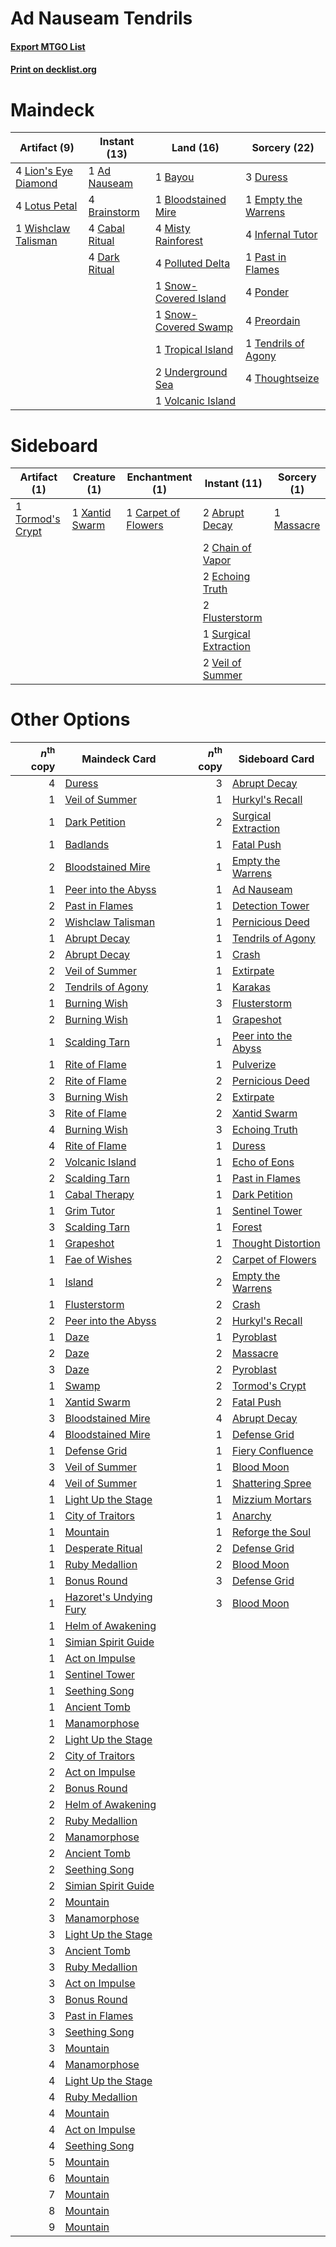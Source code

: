 # Ad Nauseam Tendrils

#### [Export MTGO List](../collection/Ad%20Nauseam%20Tendrils/Ad%20Nauseam%20Tendrils.txt)
#### [Print on decklist.org](http://decklist.org/?deckmain=1%09Ad%20Nauseam%0A1%09Bayou%0A1%09Bloodstained%20Mire%0A4%09Brainstorm%0A4%09Cabal%20Ritual%0A4%09Dark%20Ritual%0A3%09Duress%0A1%09Empty%20the%20Warrens%0A4%09Infernal%20Tutor%0A4%09Lion's%20Eye%20Diamond%0A4%09Lotus%20Petal%0A4%09Misty%20Rainforest%0A1%09Past%20in%20Flames%0A4%09Polluted%20Delta%0A4%09Ponder%0A4%09Preordain%0A1%09Snow-Covered%20Island%0A1%09Snow-Covered%20Swamp%0A1%09Tendrils%20of%20Agony%0A4%09Thoughtseize%0A1%09Tropical%20Island%0A2%09Underground%20Sea%0A1%09Volcanic%20Island%0A1%09Wishclaw%20Talisman&deckside=2%09Abrupt%20Decay%0A1%09Carpet%20of%20Flowers%0A2%09Chain%20of%20Vapor%0A2%09Echoing%20Truth%0A2%09Flusterstorm%0A1%09Massacre%0A1%09Surgical%20Extraction%0A1%09Tormod's%20Crypt%0A2%09Veil%20of%20Summer%0A1%09Xantid%20Swarm)
# Maindeck

|                                         Artifact (9)                                         |                                      Instant (13)                                      |                                           Land (16)                                            |                                         Sorcery (22)                                         |
|----------------------------------------------------------------------------------------------|----------------------------------------------------------------------------------------|------------------------------------------------------------------------------------------------|----------------------------------------------------------------------------------------------|
|4 [Lion's Eye Diamond](http://gatherer.wizards.com/Pages/Card/Details.aspx?multiverseid=3255) |1 [Ad Nauseam](http://gatherer.wizards.com/Pages/Card/Details.aspx?multiverseid=174915) |1 [Bayou](http://gatherer.wizards.com/Pages/Card/Details.aspx?multiverseid=879)                 |3 [Duress](http://gatherer.wizards.com/Pages/Card/Details.aspx?multiverseid=14557)            |
|4 [Lotus Petal](http://gatherer.wizards.com/Pages/Card/Details.aspx?multiverseid=420602)      |4 [Brainstorm](http://gatherer.wizards.com/Pages/Card/Details.aspx?multiverseid=3897)   |1 [Bloodstained Mire](http://gatherer.wizards.com/Pages/Card/Details.aspx?multiverseid=405094)  |1 [Empty the Warrens](http://gatherer.wizards.com/Pages/Card/Details.aspx?multiverseid=426587)|
|1 [Wishclaw Talisman](http://gatherer.wizards.com/Pages/Card/Details.aspx?multiverseid=473072)|4 [Cabal Ritual](http://gatherer.wizards.com/Pages/Card/Details.aspx?multiverseid=30564)|4 [Misty Rainforest](http://gatherer.wizards.com/Pages/Card/Details.aspx?multiverseid=405102)   |4 [Infernal Tutor](http://gatherer.wizards.com/Pages/Card/Details.aspx?multiverseid=107308)   |
|                                                                                              |4 [Dark Ritual](http://gatherer.wizards.com/Pages/Card/Details.aspx?multiverseid=651)   |4 [Polluted Delta](http://gatherer.wizards.com/Pages/Card/Details.aspx?multiverseid=405104)     |1 [Past in Flames](http://gatherer.wizards.com/Pages/Card/Details.aspx?multiverseid=420748)   |
|                                                                                              |                                                                                        |1 [Snow-Covered Island](http://gatherer.wizards.com/Pages/Card/Details.aspx?multiverseid=121130)|4 [Ponder](http://gatherer.wizards.com/Pages/Card/Details.aspx?multiverseid=451051)           |
|                                                                                              |                                                                                        |1 [Snow-Covered Swamp](http://gatherer.wizards.com/Pages/Card/Details.aspx?multiverseid=121256) |4 [Preordain](http://gatherer.wizards.com/Pages/Card/Details.aspx?multiverseid=405347)        |
|                                                                                              |                                                                                        |1 [Tropical Island](http://gatherer.wizards.com/Pages/Card/Details.aspx?multiverseid=884)       |1 [Tendrils of Agony](http://gatherer.wizards.com/Pages/Card/Details.aspx?multiverseid=45842) |
|                                                                                              |                                                                                        |2 [Underground Sea](http://gatherer.wizards.com/Pages/Card/Details.aspx?multiverseid=886)       |4 [Thoughtseize](http://gatherer.wizards.com/Pages/Card/Details.aspx?multiverseid=438676)     |
|                                                                                              |                                                                                        |1 [Volcanic Island](http://gatherer.wizards.com/Pages/Card/Details.aspx?multiverseid=887)       |                                                                                              |


# Sideboard

|                                       Artifact (1)                                        |                                      Creature (1)                                       |                                      Enchantment (1)                                       |                                          Instant (11)                                          |                                    Sorcery (1)                                     |
|-------------------------------------------------------------------------------------------|-----------------------------------------------------------------------------------------|--------------------------------------------------------------------------------------------|------------------------------------------------------------------------------------------------|------------------------------------------------------------------------------------|
|1 [Tormod's Crypt](http://gatherer.wizards.com/Pages/Card/Details.aspx?multiverseid=389723)|1 [Xantid Swarm](http://gatherer.wizards.com/Pages/Card/Details.aspx?multiverseid=413735)|1 [Carpet of Flowers](http://gatherer.wizards.com/Pages/Card/Details.aspx?multiverseid=5858)|2 [Abrupt Decay](http://gatherer.wizards.com/Pages/Card/Details.aspx?multiverseid=456061)       |1 [Massacre](http://gatherer.wizards.com/Pages/Card/Details.aspx?multiverseid=21324)|
|                                                                                           |                                                                                         |                                                                                            |2 [Chain of Vapor](http://gatherer.wizards.com/Pages/Card/Details.aspx?multiverseid=420701)     |                                                                                    |
|                                                                                           |                                                                                         |                                                                                            |2 [Echoing Truth](http://gatherer.wizards.com/Pages/Card/Details.aspx?multiverseid=405212)      |                                                                                    |
|                                                                                           |                                                                                         |                                                                                            |2 [Flusterstorm](http://gatherer.wizards.com/Pages/Card/Details.aspx?multiverseid=228255)       |                                                                                    |
|                                                                                           |                                                                                         |                                                                                            |1 [Surgical Extraction](http://gatherer.wizards.com/Pages/Card/Details.aspx?multiverseid=397706)|                                                                                    |
|                                                                                           |                                                                                         |                                                                                            |2 [Veil of Summer](http://gatherer.wizards.com/Pages/Card/Details.aspx?multiverseid=466952)     |                                                                                    |


# Other Options

|*n*<sup>th</sup> copy|                                          Maindeck Card                                          |*n*<sup>th</sup> copy|                                        Sideboard Card                                        |
|--------------------:|-------------------------------------------------------------------------------------------------|--------------------:|----------------------------------------------------------------------------------------------|
|                    4|[Duress](http://gatherer.wizards.com/Pages/Card/Details.aspx?multiverseid=14557)                 |                    3|[Abrupt Decay](http://gatherer.wizards.com/Pages/Card/Details.aspx?multiverseid=456061)       |
|                    1|[Veil of Summer](http://gatherer.wizards.com/Pages/Card/Details.aspx?multiverseid=466952)        |                    1|[Hurkyl's Recall](http://gatherer.wizards.com/Pages/Card/Details.aspx?multiverseid=135260)    |
|                    1|[Dark Petition](http://gatherer.wizards.com/Pages/Card/Details.aspx?multiverseid=398525)         |                    2|[Surgical Extraction](http://gatherer.wizards.com/Pages/Card/Details.aspx?multiverseid=397706)|
|                    1|[Badlands](http://gatherer.wizards.com/Pages/Card/Details.aspx?multiverseid=878)                 |                    1|[Fatal Push](http://gatherer.wizards.com/Pages/Card/Details.aspx?multiverseid=423724)         |
|                    2|[Bloodstained Mire](http://gatherer.wizards.com/Pages/Card/Details.aspx?multiverseid=405094)     |                    1|[Empty the Warrens](http://gatherer.wizards.com/Pages/Card/Details.aspx?multiverseid=426587)  |
|                    1|[Peer into the Abyss](http://gatherer.wizards.com/Pages/Card/Details.aspx?multiverseid=485440)   |                    1|[Ad Nauseam](http://gatherer.wizards.com/Pages/Card/Details.aspx?multiverseid=174915)         |
|                    2|[Past in Flames](http://gatherer.wizards.com/Pages/Card/Details.aspx?multiverseid=420748)        |                    1|[Detection Tower](http://gatherer.wizards.com/Pages/Card/Details.aspx?multiverseid=447386)    |
|                    2|[Wishclaw Talisman](http://gatherer.wizards.com/Pages/Card/Details.aspx?multiverseid=473072)     |                    1|[Pernicious Deed](http://gatherer.wizards.com/Pages/Card/Details.aspx?multiverseid=442201)    |
|                    1|[Abrupt Decay](http://gatherer.wizards.com/Pages/Card/Details.aspx?multiverseid=456061)          |                    1|[Tendrils of Agony](http://gatherer.wizards.com/Pages/Card/Details.aspx?multiverseid=45842)   |
|                    2|[Abrupt Decay](http://gatherer.wizards.com/Pages/Card/Details.aspx?multiverseid=456061)          |                    1|[Crash](http://gatherer.wizards.com/Pages/Card/Details.aspx?multiverseid=19616)               |
|                    2|[Veil of Summer](http://gatherer.wizards.com/Pages/Card/Details.aspx?multiverseid=466952)        |                    1|[Extirpate](http://gatherer.wizards.com/Pages/Card/Details.aspx?multiverseid=370384)          |
|                    2|[Tendrils of Agony](http://gatherer.wizards.com/Pages/Card/Details.aspx?multiverseid=45842)      |                    1|[Karakas](http://gatherer.wizards.com/Pages/Card/Details.aspx?multiverseid=413782)            |
|                    1|[Burning Wish](http://gatherer.wizards.com/Pages/Card/Details.aspx?multiverseid=416909)          |                    3|[Flusterstorm](http://gatherer.wizards.com/Pages/Card/Details.aspx?multiverseid=228255)       |
|                    2|[Burning Wish](http://gatherer.wizards.com/Pages/Card/Details.aspx?multiverseid=416909)          |                    1|[Grapeshot](http://gatherer.wizards.com/Pages/Card/Details.aspx?multiverseid=426588)          |
|                    1|[Scalding Tarn](http://gatherer.wizards.com/Pages/Card/Details.aspx?multiverseid=405107)         |                    1|[Peer into the Abyss](http://gatherer.wizards.com/Pages/Card/Details.aspx?multiverseid=485440)|
|                    1|[Rite of Flame](http://gatherer.wizards.com/Pages/Card/Details.aspx?multiverseid=121217)         |                    1|[Pulverize](http://gatherer.wizards.com/Pages/Card/Details.aspx?multiverseid=19724)           |
|                    2|[Rite of Flame](http://gatherer.wizards.com/Pages/Card/Details.aspx?multiverseid=121217)         |                    2|[Pernicious Deed](http://gatherer.wizards.com/Pages/Card/Details.aspx?multiverseid=442201)    |
|                    3|[Burning Wish](http://gatherer.wizards.com/Pages/Card/Details.aspx?multiverseid=416909)          |                    2|[Extirpate](http://gatherer.wizards.com/Pages/Card/Details.aspx?multiverseid=370384)          |
|                    3|[Rite of Flame](http://gatherer.wizards.com/Pages/Card/Details.aspx?multiverseid=121217)         |                    2|[Xantid Swarm](http://gatherer.wizards.com/Pages/Card/Details.aspx?multiverseid=413735)       |
|                    4|[Burning Wish](http://gatherer.wizards.com/Pages/Card/Details.aspx?multiverseid=416909)          |                    3|[Echoing Truth](http://gatherer.wizards.com/Pages/Card/Details.aspx?multiverseid=405212)      |
|                    4|[Rite of Flame](http://gatherer.wizards.com/Pages/Card/Details.aspx?multiverseid=121217)         |                    1|[Duress](http://gatherer.wizards.com/Pages/Card/Details.aspx?multiverseid=14557)              |
|                    2|[Volcanic Island](http://gatherer.wizards.com/Pages/Card/Details.aspx?multiverseid=887)          |                    1|[Echo of Eons](http://gatherer.wizards.com/Pages/Card/Details.aspx?multiverseid=463995)       |
|                    2|[Scalding Tarn](http://gatherer.wizards.com/Pages/Card/Details.aspx?multiverseid=405107)         |                    1|[Past in Flames](http://gatherer.wizards.com/Pages/Card/Details.aspx?multiverseid=420748)     |
|                    1|[Cabal Therapy](http://gatherer.wizards.com/Pages/Card/Details.aspx?multiverseid=413625)         |                    1|[Dark Petition](http://gatherer.wizards.com/Pages/Card/Details.aspx?multiverseid=398525)      |
|                    1|[Grim Tutor](http://gatherer.wizards.com/Pages/Card/Details.aspx?multiverseid=201409)            |                    1|[Sentinel Tower](http://gatherer.wizards.com/Pages/Card/Details.aspx?multiverseid=446047)     |
|                    3|[Scalding Tarn](http://gatherer.wizards.com/Pages/Card/Details.aspx?multiverseid=405107)         |                    1|[Forest](http://gatherer.wizards.com/Pages/Card/Details.aspx?multiverseid=439860)             |
|                    1|[Grapeshot](http://gatherer.wizards.com/Pages/Card/Details.aspx?multiverseid=426588)             |                    1|[Thought Distortion](http://gatherer.wizards.com/Pages/Card/Details.aspx?multiverseid=466871) |
|                    1|[Fae of Wishes](http://gatherer.wizards.com/Pages/Card/Details.aspx?multiverseid=473006)         |                    2|[Carpet of Flowers](http://gatherer.wizards.com/Pages/Card/Details.aspx?multiverseid=5858)    |
|                    1|[Island](http://gatherer.wizards.com/Pages/Card/Details.aspx?multiverseid=439857)                |                    2|[Empty the Warrens](http://gatherer.wizards.com/Pages/Card/Details.aspx?multiverseid=426587)  |
|                    1|[Flusterstorm](http://gatherer.wizards.com/Pages/Card/Details.aspx?multiverseid=228255)          |                    2|[Crash](http://gatherer.wizards.com/Pages/Card/Details.aspx?multiverseid=19616)               |
|                    2|[Peer into the Abyss](http://gatherer.wizards.com/Pages/Card/Details.aspx?multiverseid=485440)   |                    2|[Hurkyl's Recall](http://gatherer.wizards.com/Pages/Card/Details.aspx?multiverseid=135260)    |
|                    1|[Daze](http://gatherer.wizards.com/Pages/Card/Details.aspx?multiverseid=189255)                  |                    1|[Pyroblast](http://gatherer.wizards.com/Pages/Card/Details.aspx?multiverseid=4083)            |
|                    2|[Daze](http://gatherer.wizards.com/Pages/Card/Details.aspx?multiverseid=189255)                  |                    2|[Massacre](http://gatherer.wizards.com/Pages/Card/Details.aspx?multiverseid=21324)            |
|                    3|[Daze](http://gatherer.wizards.com/Pages/Card/Details.aspx?multiverseid=189255)                  |                    2|[Pyroblast](http://gatherer.wizards.com/Pages/Card/Details.aspx?multiverseid=4083)            |
|                    1|[Swamp](http://gatherer.wizards.com/Pages/Card/Details.aspx?multiverseid=439858)                 |                    2|[Tormod's Crypt](http://gatherer.wizards.com/Pages/Card/Details.aspx?multiverseid=389723)     |
|                    1|[Xantid Swarm](http://gatherer.wizards.com/Pages/Card/Details.aspx?multiverseid=413735)          |                    2|[Fatal Push](http://gatherer.wizards.com/Pages/Card/Details.aspx?multiverseid=423724)         |
|                    3|[Bloodstained Mire](http://gatherer.wizards.com/Pages/Card/Details.aspx?multiverseid=405094)     |                    4|[Abrupt Decay](http://gatherer.wizards.com/Pages/Card/Details.aspx?multiverseid=456061)       |
|                    4|[Bloodstained Mire](http://gatherer.wizards.com/Pages/Card/Details.aspx?multiverseid=405094)     |                    1|[Defense Grid](http://gatherer.wizards.com/Pages/Card/Details.aspx?multiverseid=45481)        |
|                    1|[Defense Grid](http://gatherer.wizards.com/Pages/Card/Details.aspx?multiverseid=45481)           |                    1|[Fiery Confluence](http://gatherer.wizards.com/Pages/Card/Details.aspx?multiverseid=405230)   |
|                    3|[Veil of Summer](http://gatherer.wizards.com/Pages/Card/Details.aspx?multiverseid=466952)        |                    1|[Blood Moon](http://gatherer.wizards.com/Pages/Card/Details.aspx?multiverseid=45386)          |
|                    4|[Veil of Summer](http://gatherer.wizards.com/Pages/Card/Details.aspx?multiverseid=466952)        |                    1|[Shattering Spree](http://gatherer.wizards.com/Pages/Card/Details.aspx?multiverseid=456224)   |
|                    1|[Light Up the Stage](http://gatherer.wizards.com/Pages/Card/Details.aspx?multiverseid=457251)    |                    1|[Mizzium Mortars](http://gatherer.wizards.com/Pages/Card/Details.aspx?multiverseid=405302)    |
|                    1|[City of Traitors](http://gatherer.wizards.com/Pages/Card/Details.aspx?multiverseid=6168)        |                    1|[Anarchy](http://gatherer.wizards.com/Pages/Card/Details.aspx?multiverseid=2606)              |
|                    1|[Mountain](http://gatherer.wizards.com/Pages/Card/Details.aspx?multiverseid=439859)              |                    1|[Reforge the Soul](http://gatherer.wizards.com/Pages/Card/Details.aspx?multiverseid=278256)   |
|                    1|[Desperate Ritual](http://gatherer.wizards.com/Pages/Card/Details.aspx?multiverseid=80275)       |                    2|[Defense Grid](http://gatherer.wizards.com/Pages/Card/Details.aspx?multiverseid=45481)        |
|                    1|[Ruby Medallion](http://gatherer.wizards.com/Pages/Card/Details.aspx?multiverseid=389659)        |                    2|[Blood Moon](http://gatherer.wizards.com/Pages/Card/Details.aspx?multiverseid=45386)          |
|                    1|[Bonus Round](http://gatherer.wizards.com/Pages/Card/Details.aspx?multiverseid=446024)           |                    3|[Defense Grid](http://gatherer.wizards.com/Pages/Card/Details.aspx?multiverseid=45481)        |
|                    1|[Hazoret's Undying Fury](http://gatherer.wizards.com/Pages/Card/Details.aspx?multiverseid=430785)|                    3|[Blood Moon](http://gatherer.wizards.com/Pages/Card/Details.aspx?multiverseid=45386)          |
|                    1|[Helm of Awakening](http://gatherer.wizards.com/Pages/Card/Details.aspx?multiverseid=3593)       |                     |                                                                                              |
|                    1|[Simian Spirit Guide](http://gatherer.wizards.com/Pages/Card/Details.aspx?multiverseid=442137)   |                     |                                                                                              |
|                    1|[Act on Impulse](http://gatherer.wizards.com/Pages/Card/Details.aspx?multiverseid=383176)        |                     |                                                                                              |
|                    1|[Sentinel Tower](http://gatherer.wizards.com/Pages/Card/Details.aspx?multiverseid=446047)        |                     |                                                                                              |
|                    1|[Seething Song](http://gatherer.wizards.com/Pages/Card/Details.aspx?multiverseid=83377)          |                     |                                                                                              |
|                    1|[Ancient Tomb](http://gatherer.wizards.com/Pages/Card/Details.aspx?multiverseid=409567)          |                     |                                                                                              |
|                    1|[Manamorphose](http://gatherer.wizards.com/Pages/Card/Details.aspx?multiverseid=370568)          |                     |                                                                                              |
|                    2|[Light Up the Stage](http://gatherer.wizards.com/Pages/Card/Details.aspx?multiverseid=457251)    |                     |                                                                                              |
|                    2|[City of Traitors](http://gatherer.wizards.com/Pages/Card/Details.aspx?multiverseid=6168)        |                     |                                                                                              |
|                    2|[Act on Impulse](http://gatherer.wizards.com/Pages/Card/Details.aspx?multiverseid=383176)        |                     |                                                                                              |
|                    2|[Bonus Round](http://gatherer.wizards.com/Pages/Card/Details.aspx?multiverseid=446024)           |                     |                                                                                              |
|                    2|[Helm of Awakening](http://gatherer.wizards.com/Pages/Card/Details.aspx?multiverseid=3593)       |                     |                                                                                              |
|                    2|[Ruby Medallion](http://gatherer.wizards.com/Pages/Card/Details.aspx?multiverseid=389659)        |                     |                                                                                              |
|                    2|[Manamorphose](http://gatherer.wizards.com/Pages/Card/Details.aspx?multiverseid=370568)          |                     |                                                                                              |
|                    2|[Ancient Tomb](http://gatherer.wizards.com/Pages/Card/Details.aspx?multiverseid=409567)          |                     |                                                                                              |
|                    2|[Seething Song](http://gatherer.wizards.com/Pages/Card/Details.aspx?multiverseid=83377)          |                     |                                                                                              |
|                    2|[Simian Spirit Guide](http://gatherer.wizards.com/Pages/Card/Details.aspx?multiverseid=442137)   |                     |                                                                                              |
|                    2|[Mountain](http://gatherer.wizards.com/Pages/Card/Details.aspx?multiverseid=439859)              |                     |                                                                                              |
|                    3|[Manamorphose](http://gatherer.wizards.com/Pages/Card/Details.aspx?multiverseid=370568)          |                     |                                                                                              |
|                    3|[Light Up the Stage](http://gatherer.wizards.com/Pages/Card/Details.aspx?multiverseid=457251)    |                     |                                                                                              |
|                    3|[Ancient Tomb](http://gatherer.wizards.com/Pages/Card/Details.aspx?multiverseid=409567)          |                     |                                                                                              |
|                    3|[Ruby Medallion](http://gatherer.wizards.com/Pages/Card/Details.aspx?multiverseid=389659)        |                     |                                                                                              |
|                    3|[Act on Impulse](http://gatherer.wizards.com/Pages/Card/Details.aspx?multiverseid=383176)        |                     |                                                                                              |
|                    3|[Bonus Round](http://gatherer.wizards.com/Pages/Card/Details.aspx?multiverseid=446024)           |                     |                                                                                              |
|                    3|[Past in Flames](http://gatherer.wizards.com/Pages/Card/Details.aspx?multiverseid=420748)        |                     |                                                                                              |
|                    3|[Seething Song](http://gatherer.wizards.com/Pages/Card/Details.aspx?multiverseid=83377)          |                     |                                                                                              |
|                    3|[Mountain](http://gatherer.wizards.com/Pages/Card/Details.aspx?multiverseid=439859)              |                     |                                                                                              |
|                    4|[Manamorphose](http://gatherer.wizards.com/Pages/Card/Details.aspx?multiverseid=370568)          |                     |                                                                                              |
|                    4|[Light Up the Stage](http://gatherer.wizards.com/Pages/Card/Details.aspx?multiverseid=457251)    |                     |                                                                                              |
|                    4|[Ruby Medallion](http://gatherer.wizards.com/Pages/Card/Details.aspx?multiverseid=389659)        |                     |                                                                                              |
|                    4|[Mountain](http://gatherer.wizards.com/Pages/Card/Details.aspx?multiverseid=439859)              |                     |                                                                                              |
|                    4|[Act on Impulse](http://gatherer.wizards.com/Pages/Card/Details.aspx?multiverseid=383176)        |                     |                                                                                              |
|                    4|[Seething Song](http://gatherer.wizards.com/Pages/Card/Details.aspx?multiverseid=83377)          |                     |                                                                                              |
|                    5|[Mountain](http://gatherer.wizards.com/Pages/Card/Details.aspx?multiverseid=439859)              |                     |                                                                                              |
|                    6|[Mountain](http://gatherer.wizards.com/Pages/Card/Details.aspx?multiverseid=439859)              |                     |                                                                                              |
|                    7|[Mountain](http://gatherer.wizards.com/Pages/Card/Details.aspx?multiverseid=439859)              |                     |                                                                                              |
|                    8|[Mountain](http://gatherer.wizards.com/Pages/Card/Details.aspx?multiverseid=439859)              |                     |                                                                                              |
|                    9|[Mountain](http://gatherer.wizards.com/Pages/Card/Details.aspx?multiverseid=439859)              |                     |                                                                                              |

